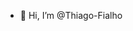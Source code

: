 - 👋 Hi, I’m @Thiago-Fialho

<!---
Thiago-Fialho/Thiago-Fialho is a ✨ special ✨ repository because its `README.md` (this file) appears on your GitHub profile.
You can click the Preview link to take a look at your changes.
--->
